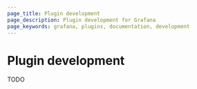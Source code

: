 ```yaml
---
page_title: Plugin development
page_description: Plugin development for Grafana
page_keywords: grafana, plugins, documentation, development
---
```


# Plugin development

TODO

